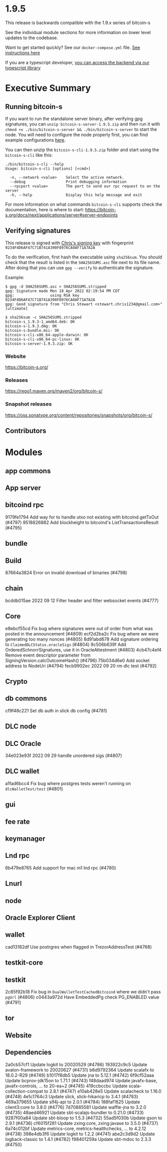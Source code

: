 # 1.9.5

This release is backwards compatible with the 1.9.x series of bitcoin-s

See the individual module sections for more information on lower level updates to the codebase.

Want to get started quickly? See our `docker-compose.yml` file. [See instructions here](https://github.com/bitcoin-s/bitcoin-s/#docker)

If you are a typescript developer, [you can access the backend via our typescript library](https://github.com/bitcoin-s/bitcoin-s-ts)

# Executive Summary

## Running bitcoin-s

If you want to run the standalone server binary, after verifying gpg signatures, you
can `unzip bitcoin-s-server-1.9.5.zip` and then run it with `chmod +x ./bin/bitcoin-s-server && ./bin/bitcoin-s-server` to start the node. You will need to
configure the node properly first, you can find example
configurations [here](https://bitcoin-s.org/docs/config/configuration#example-configuration-file).

You can then unzip the `bitcoin-s-cli-1.9.5.zip` folder and start using the `bitcoin-s-cli` like this:

```bashrc
./bin/bitcoin-s-cli --help
Usage: bitcoin-s-cli [options] [<cmd>]

  -n, --network <value>    Select the active network.
  --debug                  Print debugging information
  --rpcport <value>        The port to send our rpc request to on the server
  -h, --help               Display this help message and exit
```

For more information on what commands `bitcoin-s-cli` supports check the documentation, here is where to
start: https://bitcoin-s.org/docs/next/applications/server#server-endpoints

## Verifying signatures

This release is signed with [Chris's signing key](https://bitcoin-s.org/docs/next/security#disclosure) with
fingerprint `9234F4D6AF47C71B741A390F8976CA0AF71A7A2A`

To do the verification, first hash the executable using `sha256sum`. You should check that the result is listed in
the `SHA256SUMS.asc` file next to its file name. After doing that you can use `gpg --verify` to authenticate the
signature.

Example:

```
$ gpg -d SHA256SUMS.asc > SHA256SUMS.stripped
gpg: Signature made Mon 18 Apr 2022 02:19:54 PM CDT
gpg:                using RSA key 9234F4D6AF47C71B741A390F8976CA0AF71A7A2A
gpg: Good signature from "Chris Stewart <stewart.chris1234@gmail.com>" [ultimate]

$ sha256sum -c SHA256SUMS.stripped                                                                                            
bitcoin-s_1.9.3-1_amd64.deb: OK
bitcoin-s-1.9.3.dmg: OK
bitcoin-s-bundle.msi: OK
bitcoin-s-cli-x86_64-apple-darwin: OK
bitcoin-s-cli-x86_64-pc-linux: OK
bitcoin-s-server-1.9.3.zip: OK

```

### Website

https://bitcoin-s.org/

### Releases

https://repo1.maven.org/maven2/org/bitcoin-s/

### Snapshot releases

https://oss.sonatype.org/content/repositories/snapshots/org/bitcoin-s/

## Contributors

# Modules

## app commons

## App server

## bitcoind rpc

9179fe1794 Add way for to handle utxo not existing with bitcoind.getTxOut (#4797)
9518826882 Add blockheight to bitcoind's ListTransactionsResult (#4795)

## bundle

## Build

87664a3824 Error on invalid download of binaries (#4798)

## chain

bcddb015ae 2022 09 12 Filter header and filter websocket events (#4777)

## Core

e8ebcf55cd Fix bug where signatures were out of order from what was posted in the announcement (#4809)
ecf2d2ba2c Fix bug where we were generating too many nonces (#4805)
8d91abd678 Add signature ordering to `ClaimedDLCStatus.oracleSigs` (#4804)
9c506b639f Add OrderedSchnorrSignatures, use it in OracleAttestment (#4803)
4cb47c4ef4 Remove event descriptor parameter from SigningVersion.calcOutcomeHash() (#4796)
75b034d6e0 Add socket address to NodeUri (#4794)
fecb9902ec 2022 09 20 rm dlc test (#4792)

## Crypto

## db commons

cf9f48c221 Set db auth in slick db config (#4781)

## DLC node

## DLC Oracle

34e023e93f 2022 09 29 handle unordered sigs (#4807)

## DLC wallet

a1fad6bcc4 Fix bug where postgres tests weren't running on `dlcWalletTest/test` (#4801)

## gui

## fee rate

## keymanager

## Lnd rpc

6b479e8765 Add support for mac m1 lnd rpc (#4780)

## Lnurl

## node

## Oracle Explorer Client

## wallet

cad13182df Use postrgres when flagged in TrezorAddressTest (#4768)

## testkit-core

## testkit

2c85f92b18 Fix bug in `DualWalletTestCachedBitcoind` where we didn't pass `pgUrl` (#4806)
c0443a972d Have EmbeddedPg check PG_ENABLED value (#4791)

## tor

## Website

## Dependencies

2a0cb57cf1 Update logkit to 20020529 (#4786)
193922c9c5 Update avalon-framework to 20020627 (#4731)
b6d9792364 Update scalafx to 18.0.2-R29 (#4749)
b1017f8db5 Update jna to 5.12.1 (#4742)
6f9cf52aaa Update bcprov-jdk15on to 1.71.1 (#4743)
f48daad974 Update javafx-base, javafx-controls, ... to 20-ea+2 (#4745)
419ccbccbc Update scala-collection-compat to 2.8.1 (#4747)
e10ab428e5 Update scalacheck to 1.16.0 (#4748)
4e1c1764c3 Update slick, slick-hikaricp to 3.4.1 (#4783)
469a379655 Update slf4j-api to 2.0.1 (#4784)
188faf1625 Update client3:core to 3.8.0 (#4776)
7d70885581 Update waffle-jna to 3.2.0 (#4735)
48aed46921 Update sbt-scalajs-bundler to 0.21.0 (#4733)
9287f00a84 Update sbt-bloop to 1.5.3 (#4732)
55ad5f030b Update gson to 2.9.1 (#4736)
cf6015f281 Update zxing:core, zxing:javase to 3.5.0 (#4737)
6a74c012bf Update metrics-core, metrics-healthchecks, ... to 4.2.12 (#4738)
398e4db3f6 Update logkit to 1.2.2 (#4741)
abe2c3d9d2 Update logback-classic to 1.4.1 (#4782)
f98401259a Update sbt-mdoc to 2.3.3 (#4750)
